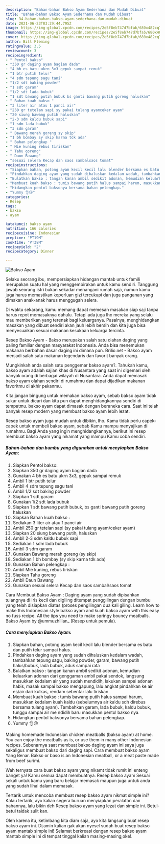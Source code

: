 ```yaml
---
description: "Bahan-bahan Bakso Ayam Sederhana dan Mudah Dibuat"
title: "Bahan-bahan Bakso Ayam Sederhana dan Mudah Dibuat"
slug: 34-bahan-bahan-bakso-ayam-sederhana-dan-mudah-dibuat
date: 2021-06-23T03:29:44.795Z
image: https://img-global.cpcdn.com/recipes/2e5f8eb747d7bfab/680x482cq70/bakso-ayam-foto-resep-utama.jpg
thumbnail: https://img-global.cpcdn.com/recipes/2e5f8eb747d7bfab/680x482cq70/bakso-ayam-foto-resep-utama.jpg
cover: https://img-global.cpcdn.com/recipes/2e5f8eb747d7bfab/680x482cq70/bakso-ayam-foto-resep-utama.jpg
author: Bill Fleming
ratingvalue: 3.5
reviewcount: 3
recipeingredient:
- " Pentol bakso"
- "350 gr daging ayam bagian dada"
- "4 bh es batu ukrn 3x3 gepuk sampai remuk"
- "1 btr putih telur"
- "4 sdm tepung sagu tani"
- "1/2 sdt baking powder"
- "1 sdt garam"
- "1/2 sdt lada bubuk"
- "1 sdt bawang putih bubuk bs ganti bawang putih goreng haluskan"
- " Bahan kuah bakso "
- "3 liter air atau 1 panci air"
- "250 gr tetelan sapi sy pakai tulang ayamceker ayam"
- "20 siung bawang putih haluskan"
- "2-3 sdm kaldu bubuk sapi"
- "1 sdm lada bubuk"
- "3 sdm garam"
- " Bawang merah goreng sy skip"
- "1 bh bombay sy skip karna tdk ada"
- " Bahan pelengkap "
- " Mie kuning rebus tiriskan"
- " Tahu goreng"
- " Daun Bawang"
- "sesuai selera Kecap dan saos sambalsaos tomat"
recipeinstructions:
- "Siapkan bahan, potong ayam kecil kecil lalu blender bersama es batu dan putih telur sampai halus."
- "Pindahkan daging ayam yang sudah dihaluskan kedalam wadah, tambahkan tepung sagu, baking powder, garam, bawang putih halus/bubuk, lada bubuk, aduk sampai rata"
- "Bulatkan bakso : tangan kanan ambil sedikit adonan, kemudian keluarkan adonan dari genggaman ambil pakai sendok, langsung masukkan kedalam air yang sudah mendidih, lakukan sampai adonan habis, masak sampai bakso mengapung, lalu angkat pindahkan ke air es/air dari kulkas, rendam sebentar lalu tiriskan."
- "Membuat kuah bakso : tumis bawang putih halus sampai harum, masukkan kedalam kuah kaldu (sebelumnya air kaldu sdh direbus bersama tulang ayam). Tambahkan garam, lada bubuk, kaldu bubuk, tunggu sampai air me ndidih baru masukkan pentol bakso nya."
- "Hidangkan pentol baksonya bersama bahan pelengkap."
- "Yummy 👌😘"
categories:
- Resep
tags:
- bakso
- ayam

katakunci: bakso ayam 
nutrition: 166 calories
recipecuisine: Indonesian
preptime: "PT19M"
cooktime: "PT38M"
recipeyield: "2"
recipecategory: Dinner

---
```



![Bakso Ayam](https://img-global.cpcdn.com/recipes/2e5f8eb747d7bfab/680x482cq70/bakso-ayam-foto-resep-utama.jpg)

Selaku seorang ibu, mempersiapkan hidangan mantab untuk famili merupakan suatu hal yang menggembirakan untuk kamu sendiri. Tanggung jawab seorang istri bukan sekadar menangani rumah saja, namun kamu juga harus memastikan keperluan gizi tercukupi dan juga panganan yang dimakan anak-anak harus menggugah selera.

Di waktu  sekarang, kamu memang dapat memesan masakan siap saji tanpa harus repot memasaknya dahulu. Tetapi ada juga lho mereka yang selalu mau memberikan yang terenak bagi keluarganya. Pasalnya, menghidangkan masakan yang dibuat sendiri akan jauh lebih bersih dan kita juga bisa menyesuaikan sesuai makanan kesukaan keluarga tercinta. 

Resep Bakso Ayam - Bakso merupakan salah satu olahan daging yang paling familiar dengan masyarakat Indonesia. Anda bisa menemukan makanan berbahan dasar daging ini dimana pun. Brilio.net - Bakso ayam menjadi salah satu makanan legendaris dan favorit banyak orang.

Mungkinkah anda salah satu penggemar bakso ayam?. Tahukah kamu, bakso ayam adalah sajian khas di Nusantara yang saat ini digemari oleh banyak orang di berbagai wilayah di Nusantara. Anda dapat memasak bakso ayam olahan sendiri di rumahmu dan dapat dijadikan makanan favoritmu di akhir pekanmu.

Kita jangan bingung untuk memakan bakso ayam, sebab bakso ayam tidak sukar untuk dicari dan kita pun dapat menghidangkannya sendiri di tempatmu. bakso ayam dapat dimasak dengan beraneka cara. Saat ini telah banyak resep modern yang membuat bakso ayam lebih lezat.

Resep bakso ayam juga mudah untuk dibikin, lho. Kamu tidak perlu capek-capek untuk membeli bakso ayam, sebab Kamu mampu menyajikan di rumahmu. Bagi Anda yang ingin menghidangkannya, berikut ini resep membuat bakso ayam yang nikamat yang mampu Kamu coba sendiri.

<!--inarticleads1-->

##### Bahan-bahan dan bumbu yang digunakan untuk menyiapkan Bakso Ayam:

1. Siapkan  Pentol bakso:
1. Siapkan 350 gr daging ayam bagian dada
1. Gunakan 4 bh es batu ukrn 3x3, gepuk sampai remuk
1. Ambil 1 btr putih telur
1. Ambil 4 sdm tepung sagu tani
1. Ambil 1/2 sdt baking powder
1. Siapkan 1 sdt garam
1. Gunakan 1/2 sdt lada bubuk
1. Siapkan 1 sdt bawang putih bubuk, bs ganti bawang putih goreng haluskan
1. Siapkan  Bahan kuah bakso :
1. Sediakan 3 liter air atau 1 panci air
1. Ambil 250 gr tetelan sapi (sy pakai tulang ayam/ceker ayam)
1. Siapkan 20 siung bawang putih, haluskan
1. Ambil 2-3 sdm kaldu bubuk sapi
1. Sediakan 1 sdm lada bubuk
1. Ambil 3 sdm garam
1. Gunakan  Bawang merah goreng (sy skip)
1. Sediakan 1 bh bombay (sy skip karna tdk ada)
1. Gunakan  Bahan pelengkap :
1. Ambil  Mie kuning, rebus tiriskan
1. Siapkan  Tahu goreng
1. Ambil  Daun Bawang
1. Gunakan sesuai selera Kecap dan saos sambal/saos tomat


Cara Membuat Bakso Ayam : Daging ayam yang sudah dipisahkan tulangnya di iris kecil dan digiling ditempat penggilingan dengan bumbu yang telah disiapkan diatas (proses pengilingan dua kali giling. Learn how to make this Indonesian style bakso ayam and kuah bakso ayam with this easy no fuss recipe. All the tips you need to make springy bouncy meatballs. Bakso Ayam by @ummuzhillan_ (Resep untuk pemula). 

<!--inarticleads2-->

##### Cara menyiapkan Bakso Ayam:

1. Siapkan bahan, potong ayam kecil kecil lalu blender bersama es batu dan putih telur sampai halus.
1. Pindahkan daging ayam yang sudah dihaluskan kedalam wadah, tambahkan tepung sagu, baking powder, garam, bawang putih halus/bubuk, lada bubuk, aduk sampai rata
1. Bulatkan bakso : tangan kanan ambil sedikit adonan, kemudian keluarkan adonan dari genggaman ambil pakai sendok, langsung masukkan kedalam air yang sudah mendidih, lakukan sampai adonan habis, masak sampai bakso mengapung, lalu angkat pindahkan ke air es/air dari kulkas, rendam sebentar lalu tiriskan.
1. Membuat kuah bakso : tumis bawang putih halus sampai harum, masukkan kedalam kuah kaldu (sebelumnya air kaldu sdh direbus bersama tulang ayam). Tambahkan garam, lada bubuk, kaldu bubuk, tunggu sampai air me ndidih baru masukkan pentol bakso nya.
1. Hidangkan pentol baksonya bersama bahan pelengkap.
1. Yummy 👌😘


Making homemade Indonesian chicken meatballs (bakso ayam) at home. You can enjoy the meatballs as is, or use them in many other Indonesian recipes. Sebenarnya saat membuat bakso daging ayam ini saya juga sekaligus membuat bakso dari daging sapi. Cara membuat bakso ayam Yang Benar. Bakso or baso is an Indonesian meatball, or a meat paste made from beef surimi. 

Wah ternyata cara buat bakso ayam yang nikamt tidak rumit ini enteng banget ya! Kamu semua dapat membuatnya. Resep bakso ayam Sesuai sekali untuk kamu yang baru belajar memasak maupun juga untuk anda yang sudah lihai dalam memasak.

Tertarik untuk mencoba membuat resep bakso ayam nikmat simple ini? Kalau tertarik, ayo kalian segera buruan menyiapkan peralatan dan bahannya, lalu bikin deh Resep bakso ayam yang lezat dan simple ini. Betul-betul taidak sulit kan. 

Oleh karena itu, ketimbang kita diam saja, ayo kita langsung buat resep bakso ayam ini. Dijamin kalian gak akan nyesel sudah buat resep bakso ayam mantab simple ini! Selamat berkreasi dengan resep bakso ayam mantab simple ini di tempat tinggal kalian masing-masing,oke!.

